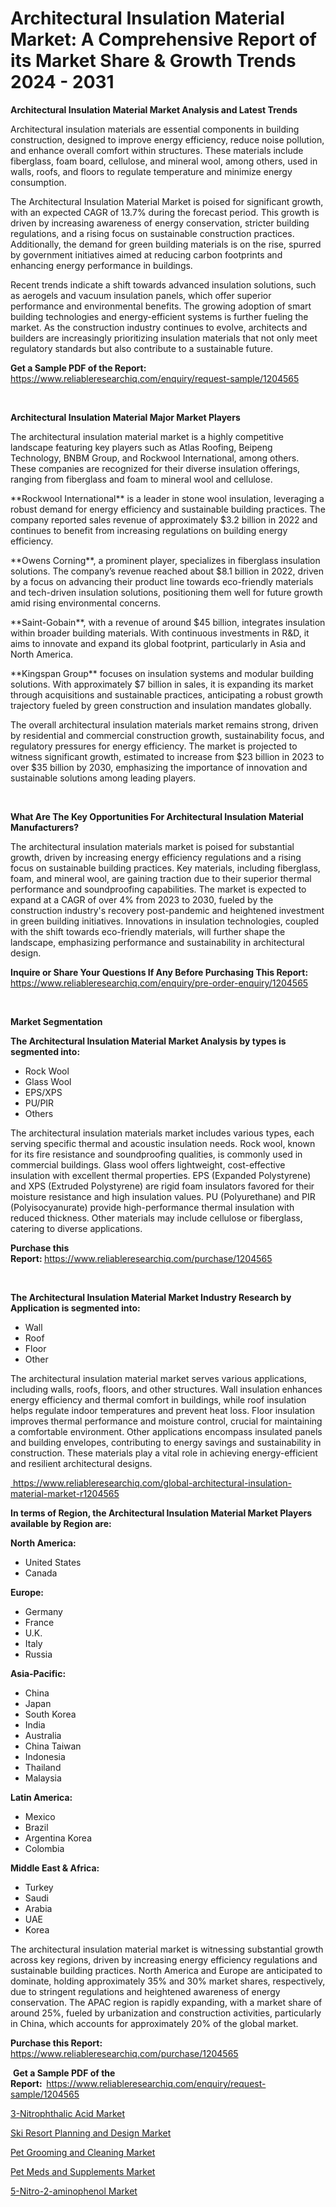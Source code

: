 <p><h1>Architectural Insulation Material Market: A Comprehensive Report of its Market Share & Growth Trends 2024 - 2031</h1></p><p><strong>Architectural Insulation Material Market Analysis and Latest Trends</strong></p>
<p><p>Architectural insulation materials are essential components in building construction, designed to improve energy efficiency, reduce noise pollution, and enhance overall comfort within structures. These materials include fiberglass, foam board, cellulose, and mineral wool, among others, used in walls, roofs, and floors to regulate temperature and minimize energy consumption.</p><p>The Architectural Insulation Material Market is poised for significant growth, with an expected CAGR of 13.7% during the forecast period. This growth is driven by increasing awareness of energy conservation, stricter building regulations, and a rising focus on sustainable construction practices. Additionally, the demand for green building materials is on the rise, spurred by government initiatives aimed at reducing carbon footprints and enhancing energy performance in buildings.</p><p>Recent trends indicate a shift towards advanced insulation solutions, such as aerogels and vacuum insulation panels, which offer superior performance and environmental benefits. The growing adoption of smart building technologies and energy-efficient systems is further fueling the market. As the construction industry continues to evolve, architects and builders are increasingly prioritizing insulation materials that not only meet regulatory standards but also contribute to a sustainable future.</p></p>
<p><strong>Get a Sample PDF of the Report:&nbsp;</strong> <a href="https://www.reliableresearchiq.com/enquiry/request-sample/1204565?utm_campaign=1499&utm_medium=2&utm_source=Github&utm_content=ia&utm_term=16102024&utm_id=architectural-insulation-material">https://www.reliableresearchiq.com/enquiry/request-sample/1204565</a></p>
<p>&nbsp;</p>
<p><strong>Architectural Insulation Material Major Market Players</strong></p>
<p><p>The architectural insulation material market is a highly competitive landscape featuring key players such as Atlas Roofing, Beipeng Technology, BNBM Group, and Rockwool International, among others. These companies are recognized for their diverse insulation offerings, ranging from fiberglass and foam to mineral wool and cellulose.</p><p>**Rockwool International** is a leader in stone wool insulation, leveraging a robust demand for energy efficiency and sustainable building practices. The company reported sales revenue of approximately $3.2 billion in 2022 and continues to benefit from increasing regulations on building energy efficiency.</p><p>**Owens Corning**, a prominent player, specializes in fiberglass insulation solutions. The company’s revenue reached about $8.1 billion in 2022, driven by a focus on advancing their product line towards eco-friendly materials and tech-driven insulation solutions, positioning them well for future growth amid rising environmental concerns.</p><p>**Saint-Gobain**, with a revenue of around $45 billion, integrates insulation within broader building materials. With continuous investments in R&D, it aims to innovate and expand its global footprint, particularly in Asia and North America.</p><p>**Kingspan Group** focuses on insulation systems and modular building solutions. With approximately $7 billion in sales, it is expanding its market through acquisitions and sustainable practices, anticipating a robust growth trajectory fueled by green construction and insulation mandates globally.</p><p>The overall architectural insulation materials market remains strong, driven by residential and commercial construction growth, sustainability focus, and regulatory pressures for energy efficiency. The market is projected to witness significant growth, estimated to increase from $23 billion in 2023 to over $35 billion by 2030, emphasizing the importance of innovation and sustainable solutions among leading players.</p></p>
<p>&nbsp;</p>
<p><strong>What Are The Key Opportunities For Architectural Insulation Material Manufacturers?</strong></p>
<p><p>The architectural insulation materials market is poised for substantial growth, driven by increasing energy efficiency regulations and a rising focus on sustainable building practices. Key materials, including fiberglass, foam, and mineral wool, are gaining traction due to their superior thermal performance and soundproofing capabilities. The market is expected to expand at a CAGR of over 4% from 2023 to 2030, fueled by the construction industry's recovery post-pandemic and heightened investment in green building initiatives. Innovations in insulation technologies, coupled with the shift towards eco-friendly materials, will further shape the landscape, emphasizing performance and sustainability in architectural design.</p></p>
<p><strong>Inquire or Share Your Questions If Any Before Purchasing This Report:</strong> <a href="https://www.reliableresearchiq.com/enquiry/pre-order-enquiry/1204565?utm_campaign=1499&utm_medium=2&utm_source=Github&utm_content=ia&utm_term=16102024&utm_id=architectural-insulation-material">https://www.reliableresearchiq.com/enquiry/pre-order-enquiry/1204565</a></p>
<p>&nbsp;</p>
<p><strong>Market Segmentation</strong></p>
<p><strong>The Architectural Insulation Material Market Analysis by types is segmented into:</strong></p>
<p><ul><li>Rock Wool</li><li>Glass Wool</li><li>EPS/XPS</li><li>PU/PIR</li><li>Others</li></ul></p>
<p><p>The architectural insulation materials market includes various types, each serving specific thermal and acoustic insulation needs. Rock wool, known for its fire resistance and soundproofing qualities, is commonly used in commercial buildings. Glass wool offers lightweight, cost-effective insulation with excellent thermal properties. EPS (Expanded Polystyrene) and XPS (Extruded Polystyrene) are rigid foam insulators favored for their moisture resistance and high insulation values. PU (Polyurethane) and PIR (Polyisocyanurate) provide high-performance thermal insulation with reduced thickness. Other materials may include cellulose or fiberglass, catering to diverse applications.</p></p>
<p><strong>Purchase this Report:&nbsp;</strong><a href="https://www.reliableresearchiq.com/purchase/1204565?utm_campaign=1499&utm_medium=2&utm_source=Github&utm_content=ia&utm_term=16102024&utm_id=architectural-insulation-material">https://www.reliableresearchiq.com/purchase/1204565</a></p>
<p>&nbsp;</p>
<p><strong>The Architectural Insulation Material Market Industry Research by Application is segmented into:</strong></p>
<p><ul><li>Wall</li><li>Roof</li><li>Floor</li><li>Other</li></ul></p>
<p><p>The architectural insulation material market serves various applications, including walls, roofs, floors, and other structures. Wall insulation enhances energy efficiency and thermal comfort in buildings, while roof insulation helps regulate indoor temperatures and prevent heat loss. Floor insulation improves thermal performance and moisture control, crucial for maintaining a comfortable environment. Other applications encompass insulated panels and building envelopes, contributing to energy savings and sustainability in construction. These materials play a vital role in achieving energy-efficient and resilient architectural designs.</p></p>
<p><a href="https://www.reliableresearchiq.com/global-architectural-insulation-material-market-r1204565?utm_campaign=1499&utm_medium=2&utm_source=Github&utm_content=ia&utm_term=16102024&utm_id=architectural-insulation-material">&nbsp;https://www.reliableresearchiq.com/global-architectural-insulation-material-market-r1204565</a></p>
<p><strong>In terms of Region, the Architectural Insulation Material Market Players available by Region are:</strong></p>
<p>
    <p> <strong> North America: </strong>
        <ul>
            <li>United States</li>
            <li>Canada</li>
        </ul>
        </p> 
    <p> <strong> Europe: </strong>
        <ul>
            <li>Germany</li>
            <li>France</li>
            <li>U.K.</li>
            <li>Italy</li>
            <li>Russia</li>
        </ul>
        </p> 
    <p> <strong> Asia-Pacific: </strong>
        <ul>
            <li>China</li>
            <li>Japan</li>
            <li>South Korea</li>
            <li>India</li>
            <li>Australia</li>
            <li>China Taiwan</li>
            <li>Indonesia</li>
            <li>Thailand</li>
            <li>Malaysia</li>
        </ul>
        </p> 
    <p> <strong> Latin America: </strong>
        <ul>
            <li>Mexico</li>
            <li>Brazil</li>
            <li>Argentina Korea</li>
            <li>Colombia</li>
        </ul>
        </p> 
    <p> <strong> Middle East & Africa: </strong>
        <ul>
            <li>Turkey</li>
            <li>Saudi</li>
            <li>Arabia</li>
            <li>UAE</li>
            <li>Korea</li>
        </ul>
    </p>
    </p>
<p><p>The architectural insulation material market is witnessing substantial growth across key regions, driven by increasing energy efficiency regulations and sustainable building practices. North America and Europe are anticipated to dominate, holding approximately 35% and 30% market shares, respectively, due to stringent regulations and heightened awareness of energy conservation. The APAC region is rapidly expanding, with a market share of around 25%, fueled by urbanization and construction activities, particularly in China, which accounts for approximately 20% of the global market.</p></p>
<p><strong>Purchase this Report: </strong><a href="https://www.reliableresearchiq.com/purchase/1204565?utm_campaign=1499&utm_medium=2&utm_source=Github&utm_content=ia&utm_term=16102024&utm_id=architectural-insulation-material">https://www.reliableresearchiq.com/purchase/1204565</a></p>
<p>&nbsp;<strong>Get a Sample PDF of the Report:&nbsp;&nbsp;</strong><a href="https://www.reliableresearchiq.com/enquiry/request-sample/1204565?utm_campaign=1499&utm_medium=2&utm_source=Github&utm_content=ia&utm_term=16102024&utm_id=architectural-insulation-material">https://www.reliableresearchiq.com/enquiry/request-sample/1204565</a></p>
<p><strong></strong></p>
<p><p><a href="https://www.linkedin.com/pulse/3-nitrophthalic-acid-industry-sector-new-technologies-market-impact-opvpe?utm_campaign=1499&utm_medium=2&utm_source=Github&utm_content=ia&utm_term=16102024&utm_id=architectural-insulation-material">3-Nitrophthalic Acid Market</a></p><p><a href="https://www.linkedin.com/pulse/global-ski-resort-planning-design-market-focus-product-type-indoor-eccwe?utm_campaign=1499&utm_medium=2&utm_source=Github&utm_content=ia&utm_term=16102024&utm_id=architectural-insulation-material">Ski Resort Planning and Design Market</a></p><p><a href="https://www.linkedin.com/pulse/pet-grooming-cleaning-market-research-report-forecast-growth-prospects-n4zxe?utm_campaign=1499&utm_medium=2&utm_source=Github&utm_content=ia&utm_term=16102024&utm_id=architectural-insulation-material">Pet Grooming and Cleaning Market</a></p><p><a href="https://www.linkedin.com/pulse/pet-meds-supplements-market-share-analysis-growth-trends-kpvse?utm_campaign=1499&utm_medium=2&utm_source=Github&utm_content=ia&utm_term=16102024&utm_id=architectural-insulation-material">Pet Meds and Supplements Market</a></p><p><a href="https://www.linkedin.com/pulse/global-5-nitro-2-aminophenol-market-focus-application-end-use-vvnse?utm_campaign=1499&utm_medium=2&utm_source=Github&utm_content=ia&utm_term=16102024&utm_id=architectural-insulation-material">5-Nitro-2-aminophenol Market</a></p></p>